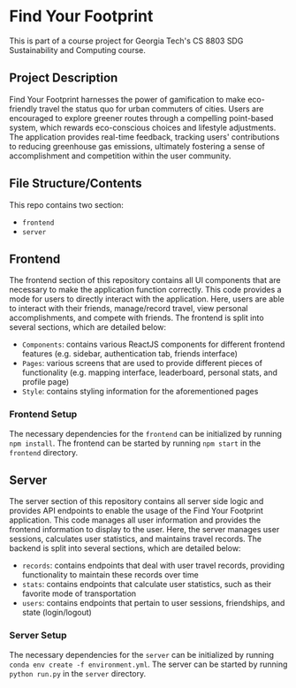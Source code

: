 # Find Your Footprint

This is part of a course project for Georgia Tech's CS 8803 SDG Sustainability and Computing course.

## Project Description

Find Your Footprint harnesses the power of gamification to make eco-friendly travel the status quo for urban commuters of cities. Users are encouraged to explore greener routes through a compelling point-based system, which rewards eco-conscious choices and lifestyle adjustments. The application provides real-time feedback, tracking users' contributions to reducing greenhouse gas emissions, ultimately fostering a sense of accomplishment and competition within the user community.

## File Structure/Contents

This repo contains two section:

- `frontend`
- `server`

## Frontend

The frontend section of this repository contains all UI components that are necessary to make the application function correctly. This code provides a mode for users to directly interact with the application. Here, users are able to interact with their friends, manage/record travel, view personal accomplishments, and compete with friends. The frontend is split into several sections, which are detailed below:

- `Components`: contains various ReactJS components for different frontend features (e.g. sidebar, authentication tab, friends interface)
- `Pages`: various screens that are used to provide different pieces of functionality (e.g. mapping interface, leaderboard, personal stats, and profile page)
- `Style`: contains styling information for the aforementioned pages

### Frontend Setup

The necessary dependencies for the `frontend` can be initialized by running `npm install`. The frontend can be started by running `npm start` in the `frontend` directory.

## Server

The server section of this repository contains all server side logic and provides API endpoints to enable the usage of the Find Your Footprint application. This code manages all user information and provides the frontend information to display to the user. Here, the server manages user sessions, calculates user statistics, and maintains travel records. The backend is split into several sections, which are detailed below:

- `records`: contains endpoints that deal with user travel records, providing functionality to maintain these records over time
- `stats`: contains endpoints that calculate user statistics, such as their favorite mode of transportation
- `users`: contains endpoints that pertain to user sessions, friendships, and state (login/logout)

### Server Setup

The necessary dependencies for the `server` can be initialized by running `conda env create -f environment.yml`. The server can be started by running `python run.py` in the `server` directory.

